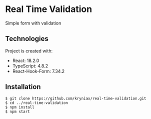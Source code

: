 # Real Time Validation

Simple form with validation

## Technologies
Project is created with:
* React: 18.2.0
* TypeScript: 4.8.2
* React-Hook-Form: 7.34.2

## Installation
```
$ git clone https://github.com/kryniax/real-time-validation.git
$ cd ../real-time-validation
$ npm install
$ npm start
```